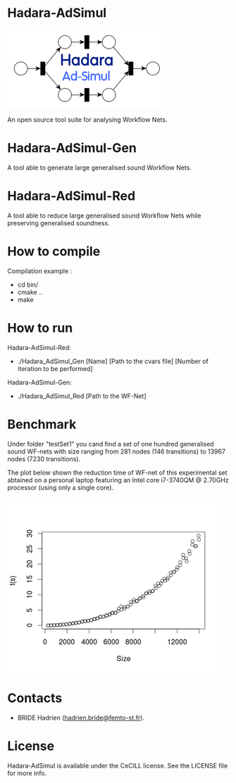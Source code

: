 Hadara-AdSimul
==============

![](https://raw.githubusercontent.com/LoW12/Hadara-AdSimul/master/logo.png)

An open source tool suite for analysing Workflow Nets.

Hadara-AdSimul-Gen
==================

A tool able to generate large generalised sound Workflow Nets.

Hadara-AdSimul-Red
==================

A tool able to reduce large generalised sound Workflow Nets while preserving generalised soundness.

How to compile
==============
Compilation example : 

- cd bin/
- cmake ..
- make 

How to run
==============

Hadara-AdSimul-Red:
- ./Hadara_AdSimul_Gen [Name] [Path to the cvars file] [Number of iteration to be performed]

Hadara-AdSimul-Gen: 
- ./Hadara_AdSimul_Red [Path to the WF-Net]

Benchmark
==============

Under folder "testSet1" you cand find a set of one hundred generalised sound WF-nets with size
ranging from 281 nodes (146 transitions) to 13967 nodes (7230 transitions).

The plot below shown the reduction time of WF-net of this experimental set abtained on a personal 
laptop featuring an Intel core i7-3740QM @ 2.70GHz processor (using only a single core).

![](https://raw.githubusercontent.com/LoW12/Hadara-AdSimul/master/testSet1plot.png)


Contacts
========

- BRIDE Hadrien (hadrien.bride@femto-st.fr).

License
=======

Hadara-AdSimul is available under the CeCILL license. See the LICENSE file for more info.


